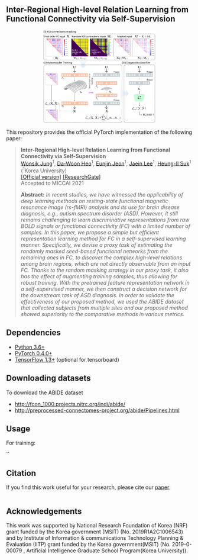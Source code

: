 ## Inter-Regional High-level Relation Learning from Functional Connectivity via Self-Supervision
<p align="center"><img width="60%" src="Files/Framework_.png" /></p>

This repository provides the official PyTorch implementation of the following paper:
> **Inter-Regional High-level Relation Learning from Functional Connectivity via Self-Supervision**<br>
> [Wonsik Jung](https://github.com/ssikjeong1/)<sup>1</sup>, [Da-Woon Heo]()<sup>1</sup>, [Eunjin Jeon]()<sup>1</sup>, [Jaein Lee]()<sup>1</sup>, [Heung-Il Suk](https://scholar.google.co.kr/citations?user=dl_oZLwAAAAJ&hl=ko)<sup>1</sup> 
> (<sup>1</sup>Korea University) <br/>
> [[Official version]]() [[ResearchGate]](https://www.researchgate.net/publication/353212364_Inter-Regional_High-level_Relation_Learning_from_Functional_Connectivity_via_Self-Supervision/stats) <br>
> Accepted to MICCAI 2021
> 
> **Abstract:** *In recent studies, we have witnessed the applicability of deep learning methods on resting-state functional magnetic resonance image (rs-fMRI) analysis and its use for brain disease diagnosis, e.g., autism spectrum disorder (ASD). However, it still remains challenging to learn discriminative representations from raw BOLD signals or functional connectivity (FC) with a limited number of samples. In this paper, we propose a simple but efficient representation learning method for FC in a self-supervised learning manner. Specifically, we devise a proxy task of estimating the randomly masked seed-based functional networks from the remaining ones in FC, to discover the complex high-level relations among brain regions, which are not directly observable from an input FC. Thanks to the random masking strategy in our proxy task, it also has the effect of augmenting training samples, thus allowing for robust training. With the pretrained feature representation network in a self-supervised manner, we then construct a decision network for the downstream task of ASD diagnosis. In order to validate the effectiveness of our proposed method, we used the ABIDE dataset that collected subjects from multiple sites and our proposed method showed superiority to the comparative methods in various metrics.*

## Dependencies
* [Python 3.6+](https://www.continuum.io/downloads)
* [PyTorch 0.4.0+](http://pytorch.org/)
* [TensorFlow 1.3+](https://www.tensorflow.org/) (optional for tensorboard)

## Downloading datasets
To download the ABIDE dataset
* http://fcon_1000.projects.nitrc.org/indi/abide/
* http://preprocessed-connectomes-project.org/abide/Pipelines.html

## Usage
For training:

``

## Citation
If you find this work useful for your research, please cite our [paper]():
```
```

## Acknowledgements
This work was supported by National Research Foundation of Korea (NRF) grant funded by the Korea government (MSIT) (No. 2019R1A2C1006543) and by Institute of Information & communications Technology Planning & Evaluation (IITP) grant funded by the Korea government(MSIT) (No. 2019-0-00079 ,  Artificial Intelligence Graduate School Program(Korea University)).
